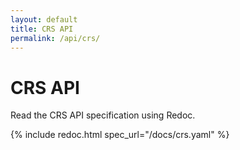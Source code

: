 ```yaml
---
layout: default
title: CRS API
permalink: /api/crs/
---
```


<main>
  <div class="container">
    <h1>CRS API</h1>
    <p class="mb-2">Read the CRS API specification using Redoc.</p>
  </div>
</main>

{% include redoc.html spec_url="/docs/crs.yaml" %}
